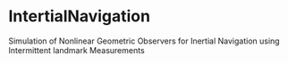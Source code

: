 # IntertialNavigation

Simulation of Nonlinear Geometric Observers for Inertial Navigation using Intermittent landmark Measurements
